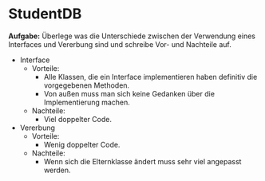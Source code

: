# StudentDB

**Aufgabe:** 
Überlege was die Unterschiede zwischen der Verwendung eines Interfaces und Vererbung sind und schreibe Vor- und Nachteile auf.
- Interface
  - Vorteile:
    - Alle Klassen, die ein Interface implementieren haben definitiv die vorgegebenen Methoden.
    - Von außen muss man sich keine Gedanken über die Implementierung machen.
  - Nachteile:
    - Viel doppelter Code.
- Vererbung
    - Vorteile:
      - Wenig doppelter Code.
    - Nachteile:
      - Wenn sich die Elternklasse ändert muss sehr viel angepasst werden.